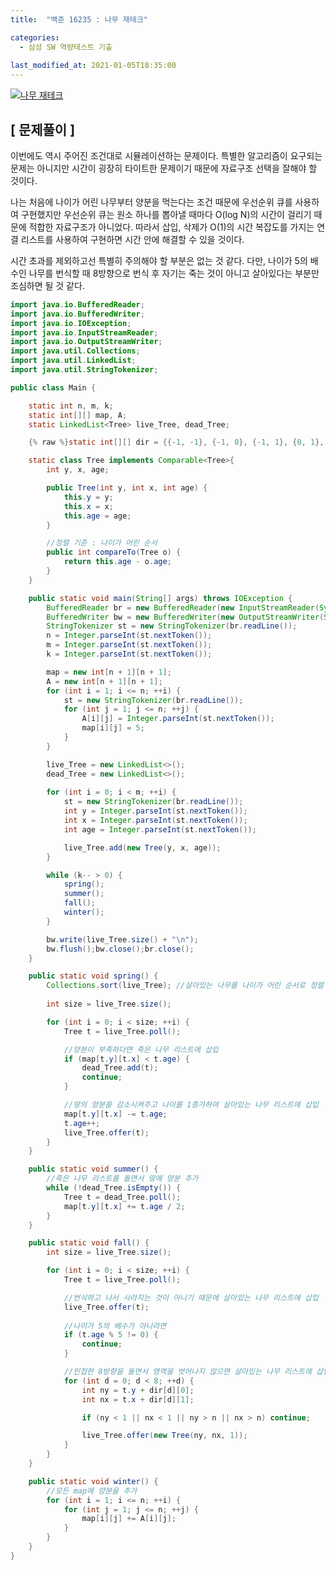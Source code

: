 ```yaml
---
title:  "백준 16235 : 나무 재테크"

categories:
  - 삼성 SW 역량테스트 기출
  
last_modified_at: 2021-01-05T18:35:00
---
```


[![나무 재테크](https://user-images.githubusercontent.com/53072057/103603524-2c0e9d80-4f52-11eb-8574-aa748fb6e194.JPG)](https://www.acmicpc.net/problem/16235)  

<h2>[ 문제풀이 ]</h2>  
이번에도 역시 주어진 조건대로 시뮬레이션하는 문제이다. 특별한 알고리즘이 요구되는 문제는 아니지만 시간이 굉장히 타이트한 문제이기 때문에 자료구조 선택을 잘해야 할 것이다.  

나는 처음에 나이가 어린 나무부터 양분을 먹는다는 조건 때문에 우선순위 큐를 사용하여 구현했지만 우선순위 큐는 원소 하나를 뽑아낼 때마다 O(log N)의 시간이 걸리기 때문에 적합한 자료구조가 아니었다. 따라서 삽입, 삭제가 O(1)의 시간 복잡도를 가지는 연결 리스트를 사용하여 구현하면 시간 안에 해결할 수 있을 것이다.  

시간 초과를 제외하고선 특별히 주의해야 할 부분은 없는 것 같다. 다만, 나이가 5의 배수인 나무를 번식할 때 8방향으로 번식 후 자기는 죽는 것이 아니고 살아있다는 부분만 조심하면 될 것 같다.  

```java
import java.io.BufferedReader;
import java.io.BufferedWriter;
import java.io.IOException;
import java.io.InputStreamReader;
import java.io.OutputStreamWriter;
import java.util.Collections;
import java.util.LinkedList;
import java.util.StringTokenizer;

public class Main {

	static int n, m, k;
	static int[][] map, A;
	static LinkedList<Tree> live_Tree, dead_Tree;

	{% raw %}static int[][] dir = {{-1, -1}, {-1, 0}, {-1, 1}, {0, 1}, {1, 1}, {1, 0}, {1, -1}, {0, -1}};{% endraw %}

	static class Tree implements Comparable<Tree>{
		int y, x, age;

		public Tree(int y, int x, int age) {
			this.y = y;
			this.x = x;
			this.age = age;
		}

		//정렬 기준 : 나이가 어린 순서
		public int compareTo(Tree o) {
			return this.age - o.age;
		}
	}

	public static void main(String[] args) throws IOException {
		BufferedReader br = new BufferedReader(new InputStreamReader(System.in));
		BufferedWriter bw = new BufferedWriter(new OutputStreamWriter(System.out));
		StringTokenizer st = new StringTokenizer(br.readLine());
		n = Integer.parseInt(st.nextToken());
		m = Integer.parseInt(st.nextToken());
		k = Integer.parseInt(st.nextToken());

		map = new int[n + 1][n + 1];
		A = new int[n + 1][n + 1];
		for (int i = 1; i <= n; ++i) {
			st = new StringTokenizer(br.readLine());
			for (int j = 1; j <= n; ++j) {
				A[i][j] = Integer.parseInt(st.nextToken());
				map[i][j] = 5;
			}
		}

		live_Tree = new LinkedList<>();
		dead_Tree = new LinkedList<>();
		
		for (int i = 0; i < m; ++i) {
			st = new StringTokenizer(br.readLine());
			int y = Integer.parseInt(st.nextToken());
			int x = Integer.parseInt(st.nextToken());
			int age = Integer.parseInt(st.nextToken());

			live_Tree.add(new Tree(y, x, age));
		}

		while (k-- > 0) {
			spring();
			summer();
			fall();
			winter();
		}

		bw.write(live_Tree.size() + "\n");
		bw.flush();bw.close();br.close();
	}

	public static void spring() {
		Collections.sort(live_Tree); //살아있는 나무를 나이가 어린 순서로 정렬		
		
		int size = live_Tree.size();

		for (int i = 0; i < size; ++i) {
			Tree t = live_Tree.poll();

			//양분이 부족하다면 죽은 나무 리스트에 삽입
			if (map[t.y][t.x] < t.age) {
				dead_Tree.add(t);
				continue;
			}

			//땅의 양분을 감소시켜주고 나이를 1증가하여 살아있는 나무 리스트에 삽입
			map[t.y][t.x] -= t.age;
			t.age++;
			live_Tree.offer(t);
		}
	}

	public static void summer() {
		//죽은 나무 리스트를 돌면서 땅에 양분 추가
		while (!dead_Tree.isEmpty()) {
			Tree t = dead_Tree.poll();
			map[t.y][t.x] += t.age / 2;
		}
	}

	public static void fall() {
		int size = live_Tree.size();

		for (int i = 0; i < size; ++i) {
			Tree t = live_Tree.poll();

			//번식하고 나서 사라지는 것이 아니기 때문에 살아있는 나무 리스트에 삽입
			live_Tree.offer(t);
			
			//나이가 5의 배수가 아니라면
			if (t.age % 5 != 0) {
				continue;
			}

			//인접한 8방향을 돌면서 영역을 벗어나지 않으면 살아있는 나무 리스트에 삽입
			for (int d = 0; d < 8; ++d) {
				int ny = t.y + dir[d][0];
				int nx = t.x + dir[d][1];

				if (ny < 1 || nx < 1 || ny > n || nx > n) continue;

				live_Tree.offer(new Tree(ny, nx, 1));
			}
		}
	}

	public static void winter() {
		//모든 map에 양분을 추가
		for (int i = 1; i <= n; ++i) {
			for (int j = 1; j <= n; ++j) {
				map[i][j] += A[i][j];
			}
		}
	}
}
```